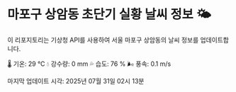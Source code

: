 
# 마포구 상암동 초단기 실황 날씨 정보 🌤️

이 리포지토리는 기상청 API를 사용하여 서울 마포구 상암동의 날씨 정보를 업데이트합니다. 

🌡️ 기온: 29 ℃
💧 강수량: 0 mm
💦 습도: 76 %
🌬️ 풍속: 0.1 m/s

마지막 업데이트 시각: 2025년 07월 31일 02시 13분    
